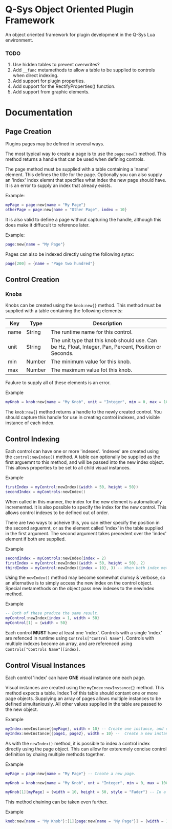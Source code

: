 # Q-Sys Object Oriented Plugin Framework

An object oriented framework for plugin development in the Q-Sys Lua environment.

### TODO

1. Use hidden tables to prevent overwrites?
1. Add `__func` metamethods to allow a table to be supplied to controls when direct indexing.
1. Add support for plugin properties.
1. Add support for the RectifyProperties() function.
1. Add support from graphic elements.

# Documentation

## Page Creation
Plugins pages may be defined in several ways.

The most typical way to create a page is to use the `page:new{}` method. This method returns a handle that can be used when defining controls.

The page method must be supplied with a table containing a 'name' element. This defines the title for the page. Optionally you can also supply an 'index' index elemnt that specifies what index the new page should have. It is an error to supply an index that already exists.

Example:

```lua
myPage = page:new{name = "My Page"}
otherPage = page:new{name = "Other Page", index = 10}
```

It is also valid to define a page without capturing the handle, although this does make it diffucult to reference later.

Example:

```lua
page:new{name = "My Page"}
```

Pages can also be indexed directly using the following sytax:

```lua
page[200] = {name = "Page two hundred"}
```

## Control Creation

### Knobs

Knobs can be created using the `knob:new{}` method. This method must be supplied with a table containing the following elements:

| Key       | Type      | Description     |
|-----------|-----------|-----------|
| name      | String    | The runtime name for this control. |
| unit      | String    | The unit type that this knob should use. Can be Hz, Float, Integer, Pan, Percent, Position or Seconds. |
| min       | Number    | The minimum value for this knob. |
| max       | Number    | The maximum value fot this knob. |

Faulure to supply all of these elements is an error.

Example

```lua
myKnob = knob:new{name = "My Knob", unit = "Integer", min = 0, max = 10}
```

The `knob:new{}` method returns a handle to the newly created control. You should capture this handle for use in creating control indexes, and visible instance of each index.

## Control Indexing

Each control can have one or more 'indexes'. 'indexes' are created using the `control:newIndex()` method. A table can optionally be supplied as the first arguemnt to this method, and will be passed into the new index object. This allows properties to be set to all child visual instances.

Example

```lua
firstIndex = myControl:newIndex({width = 50, height = 50})
secondIndex = myControls:newIndex()
```

When called in this manner, the index for the new element is automatically incremented. It is also possible to specify the index for the new control. This allows control indexes to be defined out of order.

There are two ways to acheive this, you can either specify the position in the second arguemnt, or as the element called 'index' in the table supplied in the first argument. The second argument takes precedent over the 'index' element if both are supplied.

Example

```lua
secondIndex = myControls:newIndex{index = 2)
firstIndex = myControl:newIndex({width = 50, height = 50}, 2)
thirdIndex = myControl:newIndex({index = 10}, 3) -- When both index methods are used, the second argument (3) takes precedence.
```

Using the `newIndex()` method may become somewhat clumsy & verbose, so an alternative is to simply access the new index on the control object. Special metamethods on the object pass new indexes to the newIndex method.

Example

```lua
-- Both of these produce the same result.
myControl:newIndex{index = 1, width = 50}
myControl[1] = {width = 50}
```

Each control __MUST__ have at least one 'index'. Controls with a single 'index' are refenced  in runtime using `Controls["Control Name"]`. Controls with multiple indexes become an array, and are referenced using `Controls["Controls Name"][index]`.

## Control Visual Instances

Each control 'index' can have __ONE__ visual instance one each page.

Visual instances are created using the `myIndex:newInstance{}` method. This method expects a table. Index 1 of this table should contant one or more page objects. Supplying an array of pages allows multiple instances to be defined simultaniously. All other values supplied in the table are passed to the new object.

Example

```lua
myIndex:newInstance{{myPage}, width = 10} -- Create one instance, and define the width for the new instance.
myIndex:newInstance{{page1, page2}, width = 10} --  Create a new instance on each of the supplied pages, and specify the width.
```

As with the `newIndex()` method, it is possible to index a control index directly using the page object. This can allow for exteremely concise control definition by chaing multiple methods together.

Example

```lua
myPage = page:new{name = "My Page"} -- Create a new page.

myKnob = knob:new{name = "My Knob", unt = "Integer", min = 0, max = 100} -- Define a new Control Object.

myKnob[1][myPage] = {width = 10, height = 50, style = "Fader"} -- In a single line we can create a control index, define a visual instance, and specify the properties for the new visual instance.
```

This method chaining can be taken even further.

Example

```lua
knob:new{name = "My Knob"}:[1][page:new{name = "My Page"}] = {width = 10} -- A single line defines the control, the page, and the visiual instance.
```
